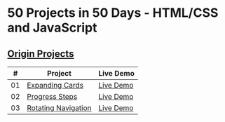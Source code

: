 # 50 Projects in 50 Days - HTML/CSS and JavaScript
## [Origin Projects](https://github.com/bradtraversy/50projects50days)

|#|Project|Live Demo|
|---|---|---|
|01|[Expanding Cards](https://github.com/shihongxins/50projects50days/tree/main/01-Expanding-Cards)|[Live Demo](https://shihongxins.github.io/50projects50days/01-Expanding-Cards/)|
|02|[Progress Steps](https://github.com/shihongxins/50projects50days/tree/main/02-Progress-Steps)|[Live Demo](https://shihongxins.github.io/50projects50days/02-Progress-Steps/)|
|03|[Rotating Navigation](https://github.com/shihongxins/50projects50days/tree/main/03-Rotating-Navigation)|[Live Demo](https://shihongxins.github.io/50projects50days/03-Rotating-Navigation/)|
